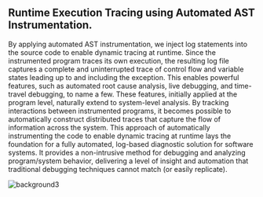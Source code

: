 Runtime Execution Tracing using Automated AST Instrumentation.
----- 
By applying automated AST instrumentation, we inject log statements into the source code to enable dynamic tracing at runtime. Since the instrumented program traces its own execution, the resulting log file captures a complete and uninterrupted trace of control flow and variable states leading up to and including the exception. This enables powerful features, such as automated root cause analysis, live debugging, and time-travel debugging, to name a few. These features, initially applied at the program level, naturally extend to system-level analysis. By tracking interactions between instrumented programs, it becomes possible to automatically construct distributed traces that capture the flow of information across the system. This approach of automatically instrumenting the code to enable dynamic tracing at runtime lays the foundation for a fully automated, log-based diagnostic solution for software systems. It provides a non-intrusive method for debugging and analyzing program/system behavior, delivering a level of insight and automation that traditional debugging techniques cannot match (or easily replicate).


![background3](https://github.com/user-attachments/assets/d8660bc7-2e3c-4b19-8800-fe7c723e3bcb)

<!--
**vishalpalaniappan/vishalpalaniappan** is a ✨ _special_ ✨ repository because its `README.md` (this file) appears on your GitHub profile.


Here are some ideas to get you started:

- 🔭 I’m currently working on ...
- 🌱 I’m currently learning ...
- 👯 I’m looking to collaborate on ...
- 🤔 I’m looking for help with ...
- 💬 Ask me about ...
- 📫 How to reach me: ...
- 😄 Pronouns: ...
- ⚡ Fun fact: ...
-->
